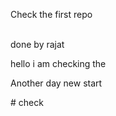   <p> Check the first repo </p>
  <br>
  done by rajat
  <p>hello i am checking the </p>
  <p>Another day new start</p>  
  # check
